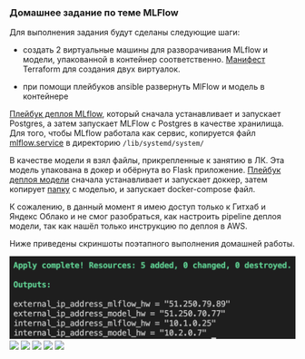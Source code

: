 ### Домашнее задание по теме MLFlow

Для выполнения задания будут сделаны следующие шаги:

- создать 2 виртуальные машины для разворачивания MLflow и модели, упакованной в контейнер соответственно. [Манифест](/terraform/main.tf) Terraform для создания двух виртуалок.

- при помощи плейбуков ansible развернуть MlFlow и модель в контейнере

[Плейбук деплоя MLflow](/ansible/mlflow_deploy.yml), который сначала устанавливает и запускает Postgres, а затем запускает MLFlow с Postgres в качестве хранилища. Для того, чтобы MLflow работала как сервис, копируется файл [mlflow.service](/ansible/mlflow.service) в директорию `/lib/systemd/system/`

В качестве модели я взял файлы, прикрепленные к занятию в ЛК. Эта модель упакована в докер и обёрнута во Flask приложение. [Плейбук деплоя модели](/ansible/model_deploy.yml) сначала устанавливает и запускает доккер, затем копирует [папку](/ansible/model/) с моделью, и запускает docker-compose файл. 

К сожалению, в данный момент я имею доступ только к Гитхаб и Яндекс Облако и не смог разобраться, как настроить pipeline деплоя модели, так как нашёл только инструкцию по деплоя в AWS. 

Ниже приведены скриншоты поэтапного выполнения домашней работы.

![](pics/Screen%20Shot%202022-08-10%20at%208.28.38%20pm.png)
![](/pics/Screen%20Shot%202022-08-10%20at%208.34.19%20pm.png)
![](/pics/Screen%20Shot%202022-08-10%20at%208.35.14%20pm.png)
![](/pics/Screen%20Shot%202022-08-10%20at%208.41.23%20pm.png)
![](/pics/Screen%20Shot%202022-08-10%20at%208.41.59%20pm.png)
![](/pics/Screen%20Shot%202022-08-10%20at%208.42.13%20pm.png)
